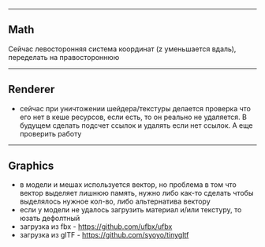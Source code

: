 ﻿-------------------------------------------------------------------------------
Math
-------------------------------------------------------------------------------
Сейчас левосторонняя система координат (z уменьшается вдаль), переделать на правостороннюю

-------------------------------------------------------------------------------
Renderer
-------------------------------------------------------------------------------
- сейчас при уничтожении шейдера/текстуры делается проверка что его нет в кеше ресурсов, если есть, то он реально не удаляется. В будущем сделать подсчет ссылок и удалять если нет ссылок. А еще проверить работу

-------------------------------------------------------------------------------
Graphics
-------------------------------------------------------------------------------
- в модели и мешах используется вектор, но проблема в том что вектор выделяет лишнюю память, нужно либо как-то сделать чтобы выделялось нужное кол-во, либо альтернатива вектору
- если у модели не удалось загрузить материал и/или текстуру, то юзать дефолтный
- загрузка из fbx - https://github.com/ufbx/ufbx
- загрузка из glTF - https://github.com/syoyo/tinygltf
